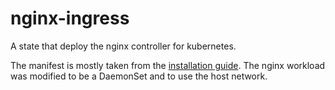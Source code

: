 # nginx-ingress

A state that deploy the nginx controller for kubernetes.

The manifest is mostly taken from the [installation guide](https://kubernetes.github.io/ingress-nginx/deploy/). The nginx workload was modified to be a DaemonSet and to use the host network.

